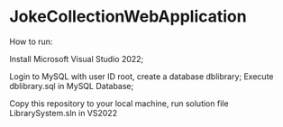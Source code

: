 # JokeCollectionWebApplication
How to run:

Install Microsoft Visual Studio 2022;

Login to MySQL with user ID root, create a database dblibrary; Execute dblibrary.sql in MySQL Database;

Copy this repository to your local machine, run solution file LibrarySystem.sln in VS2022
